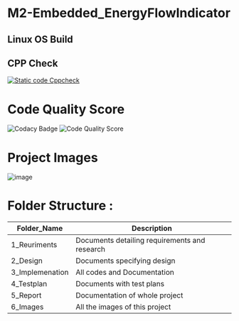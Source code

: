 # M2-Embedded_EnergyFlowIndicator

## Linux OS Build


## CPP Check
[![Static code Cppcheck](https://github.com/Manishsakpal/M2-Embedded_EnergyFlowIndicator/actions/workflows/cpp_check.yml/badge.svg)](https://github.com/Manishsakpal/M2-Embedded_EnergyFlowIndicator/actions/workflows/cpp_check.yml)

# Code Quality Score
![Codacy Badge](https://api.codiga.io/project/30148/score/svg)
![Code Quality Score](https://api.codiga.io/project/30148/status/svg)
# Project Images
![image](https://user-images.githubusercontent.com/86291115/144384813-6fca55ac-2e68-40e0-a876-440c04820720.png)



# Folder Structure :

Folder_Name      |  Description
-----------------|--------------
1_Reuriments     |  Documents detailing requirements and research
2_Design         |  Documents specifying design
3_Implemenation  |  All codes and Documentation
4_Testplan       |  Documents with test plans
  5_Report       |  Documentation of whole project
6_Images         |  All the images of this project
